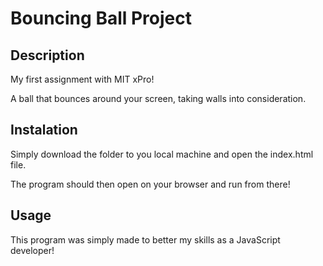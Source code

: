 # Bouncing Ball Project
## Description

My first assignment with MIT xPro!

A ball that bounces around your screen, taking walls into consideration. 

## Instalation

Simply download the folder to you local machine and open the index.html file.

The program should then open on your browser and run from there!

## Usage

This program was simply made to better my skills as a JavaScript developer!
